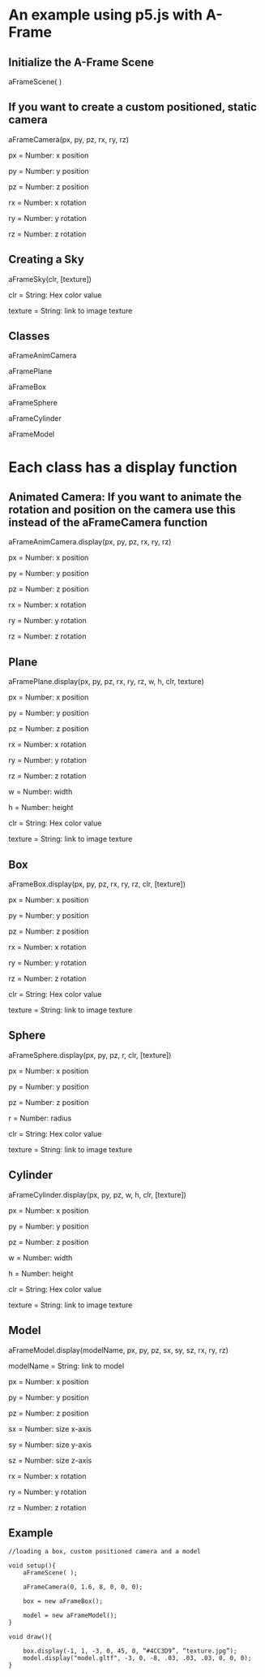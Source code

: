 # An example using p5.js with A-Frame

## Initialize the A-Frame Scene

aFrameScene( ) 


## If you want to create a custom positioned, static camera

aFrameCamera(px, py, pz, rx, ry, rz)

px = Number: x position

py = Number: y position

pz = Number: z position

rx = Number: x rotation

ry = Number: y rotation

rz = Number: z rotation


## Creating a Sky 

aFrameSky(clr, [texture])

clr = String: Hex color value 

texture = String: link to image texture


## Classes

aFrameAnimCamera

aFramePlane

aFrameBox

aFrameSphere

aFrameCylinder

aFrameModel


# Each class has a display function

## Animated Camera: If you want to animate the rotation and position on the camera use this instead of the aFrameCamera function

aFrameAnimCamera.display(px, py, pz, rx, ry, rz)

px = Number: x position

py = Number: y position

pz = Number: z position

rx = Number: x rotation

ry = Number: y rotation

rz = Number: z rotation

## Plane

aFramePlane.display(px, py, pz, rx, ry, rz, w, h, clr, texture)

px = Number: x position

py = Number: y position

pz = Number: z position

rx = Number: x rotation

ry = Number: y rotation

rz = Number: z rotation

w = Number: width

h = Number: height

clr = String: Hex color value 

texture = String: link to image texture


## Box

aFrameBox.display(px, py, pz, rx, ry, rz, clr, [texture])

px = Number: x position

py = Number: y position

pz = Number: z position

rx = Number: x rotation

ry = Number: y rotation

rz = Number: z rotation

clr = String: Hex color value 

texture = String: link to image texture


## Sphere

aFrameSphere.display(px, py, pz, r, clr, [texture])

px = Number: x position

py = Number: y position

pz = Number: z position

r = Number: radius 

clr = String: Hex color value 

texture = String: link to image texture


## Cylinder 

aFrameCylinder.display(px, py, pz, w, h, clr, [texture])

px = Number: x position

py = Number: y position

pz = Number: z position

w = Number: width

h = Number: height

clr = String: Hex color value 

texture = String: link to image texture


## Model

aFrameModel.display(modelName, px, py, pz, sx, sy, sz, rx, ry, rz)

modelName = String: link to model

px = Number: x position

py = Number: y position

pz = Number: z position

sx = Number: size x-axis

sy = Number: size y-axis

sz = Number: size z-axis

rx = Number: x rotation

ry = Number: y rotation

rz = Number: z rotation


## Example
```
//loading a box, custom positioned camera and a model

void setup(){
	aFrameScene( );

	aFrameCamera(0, 1.6, 8, 0, 0, 0);

	box = new aFrameBox();

	model = new aFrameModel();
}

void draw(){
	
	box.display(-1, 1, -3, 0, 45, 0, “#4CC3D9”, “texture.jpg”);
	model.display("model.gltf", -3, 0, -8, .03, .03, .03, 0, 0, 0);
}
```
